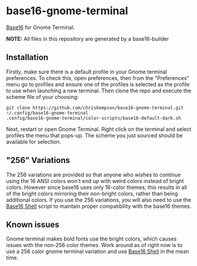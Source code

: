 # base16-gnome-terminal

[Base16](https://github.com/chriskempson/base16) for Gnome Terminal.

**NOTE:** All files in this repository are generated by a base16-builder 

## Installation
Firstly, make sure there is a default profile in your Gnome terminal
preferences. To check this, open preferences, then from the "Preferences"
menu go to profiles and ensure one of the profiles is selected as the profile
to use when launching a new terminal. Then clone the repo and execute the
scheme file of your choosing:

```
git clone https://github.com/chriskempson/base16-gnome-terminal.git ~/.config/base16-gnome-terminal
.config/base16-gnome-terminal/color-scripts/base16-default-dark.sh
```

Next, restart or open Gnome Terminal. Right click on the terminal and select
profiles the menu that pops-up. The scheme you just sourced should be
available for selection.

## "256" Variations
The 256 variations are provided so that anyone who wishes to continue using
the 16 ANSI colors won't end up with weird colors instead of bright colors.
However since base16 uses only 16-color themes, this results in all of the
bright colors mirroring their non-bright colors, rather than being additional
colors. If you use the 256 variations, you will also need to use the [Base16
Shell](https://github.com/chriskempson/base16-shell) script to maintain proper
compatibility with the base16 themes.

## Known issues
Gnome terminal makes bold fonts use the bright colors, which causes issues
with the non-256 color themes. Work around as of right now is to use a 256
color gnome terminal variation and use [Base16
Shell](https://github.com/chriskempson/base16-shell) in the mean time.
